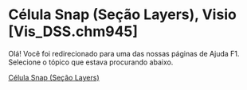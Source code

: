 
# Célula Snap (Seção Layers), Visio [Vis_DSS.chm945]

Olá! Você foi redirecionado para uma das nossas páginas de Ajuda F1. Selecione o tópico que estava procurando abaixo.

[Célula Snap (Seção Layers)](http://msdn.microsoft.com/library/c1b24e45-6f08-686b-b53d-e85fb9087a50%28Office.15%29.aspx)

